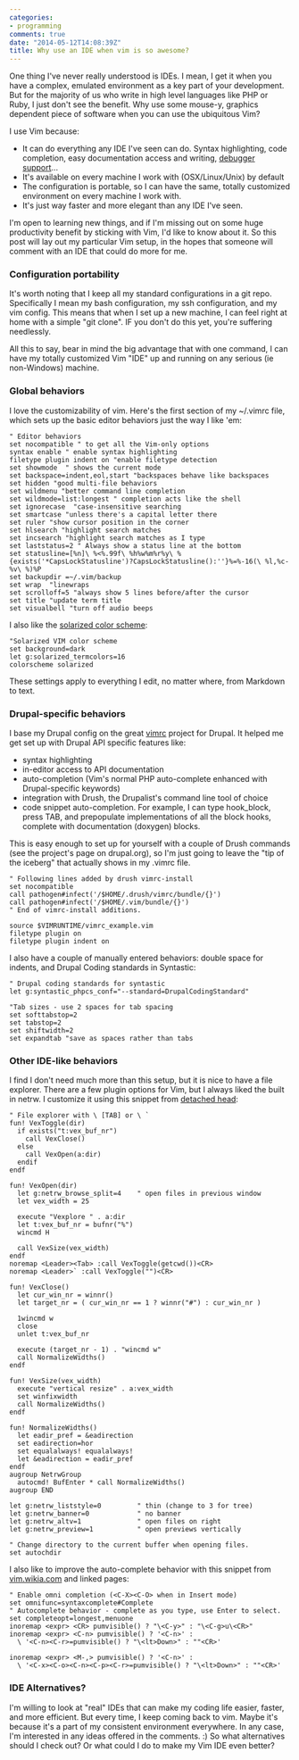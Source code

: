 ```yaml
---
categories:
- programming
comments: true
date: "2014-05-12T14:08:39Z"
title: Why use an IDE when vim is so awesome?
---
```

One thing I've never really understood is IDEs. I mean, I get it when you have a complex, emulated environment as a key part of your development. But for the majority of us who write in high level languages like PHP or Ruby, I just don't see the benefit. Why use some mouse-y, graphics dependent piece of software when you can use the ubiquitous Vim?

I use Vim because:

* It can do everything any IDE I've seen can do. Syntax highlighting, code completion, easy documentation access and writing, [debugger support](http://www.vim.org/scripts/script.php?script_id=2508)...
* It's available on every machine I work with (OSX/Linux/Unix) by default
* The configuration is portable, so I can have the same, totally customized environment on every machine I work with.
* It's just way faster and more elegant than any IDE I've seen.

I'm open to learning new things, and if I'm missing out on some huge productivity benefit by sticking with Vim, I'd like to know about it. So this post will lay out my particular Vim setup, in the hopes that someone will comment with an IDE that could do more for me.

### Configuration portability

It's worth noting that I keep all my standard configurations in a git repo. Specifically I mean my bash configuration, my ssh configuration, and my vim config. This means that when I set up a new machine, I can feel right at home with a simple "git clone". IF you don't do this yet, you're suffering needlessly.

All this to say, bear in mind the big advantage that with one command, I can have my totally customized Vim "IDE" up and running on any serious (ie non-Windows) machine.

### Global behaviors

I love the customizability of vim. Here's the first section of my ~/.vimrc file, which sets up the basic editor behaviors just the way I like 'em:

``` vim ~/.vimrc
" Editor behaviors
set nocompatible " to get all the Vim-only options
syntax enable " enable syntax highlighting
filetype plugin indent on "enable filetype detection
set showmode  " shows the current mode
set backspace=indent,eol,start "backspaces behave like backspaces
set hidden "good multi-file behaviors
set wildmenu "better command line completion
set wildmode=list:longest " completion acts like the shell
set ignorecase  "case-insensitive searching
set smartcase "unless there's a capital letter there
set ruler "show cursor position in the corner
set hlsearch "highlight search matches
set incsearch "highlight search matches as I type
set laststatus=2 " Always show a status line at the bottom
set statusline=[%n]\ %<%.99f\ %h%w%m%r%y\ %{exists('*CapsLockStatusline')?CapsLockStatusline():''}%=%-16(\ %l,%c-%v\ %)%P
set backupdir =~/.vim/backup
set wrap  "linewraps
set scrolloff=5 "always show 5 lines before/after the cursor
set title "update term title
set visualbell "turn off audio beeps

```

I also like the [solarized color scheme](http://ethanschoonover.com/solarized):

``` vim ~/.vimrc
"Solarized VIM color scheme
set background=dark
let g:solarized_termcolors=16
colorscheme solarized
```

These settings apply to everything I edit, no matter where, from Markdown to text.

### Drupal-specific behaviors

I base my Drupal config on the great [vimrc](https://drupal.org/projects/vimrc) project for Drupal. It helped me get set up with Drupal API specific features like:

* syntax highlighting
* in-editor access to API documentation
* auto-completion (Vim's normal PHP auto-complete enhanced with Drupal-specific keywords)
* integration with Drush, the Drupalist's command line tool of choice
* code snippet auto-completion. For example, I can type hook_block, press TAB, and prepopulate implementations of all the block hooks, complete with documentation (doxygen) blocks.

This is easy enough to set up for yourself with a couple of Drush commands (see the project's page on drupal.org), so I'm just going to leave the "tip of the iceberg" that actually shows in my .vimrc file.

``` vim ~/.vimrc
" Following lines added by drush vimrc-install
set nocompatible
call pathogen#infect('/$HOME/.drush/vimrc/bundle/{}')
call pathogen#infect('/$HOME/.vim/bundle/{}')
" End of vimrc-install additions.

source $VIMRUNTIME/vimrc_example.vim
filetype plugin on
filetype plugin indent on
```

I also have a couple of manually entered behaviors: double space for indents, and Drupal Coding standards in Syntastic:

``` vim ~/.vimrc
" Drupal coding standards for syntastic
let g:syntastic_phpcs_conf="--standard=DrupalCodingStandard"

"Tab sizes - use 2 spaces for tab spacing
set softtabstop=2
set tabstop=2
set shiftwidth=2
set expandtab "save as spaces rather than tabs
```

### Other IDE-like behaviors

I find I don't need much more than this setup, but it is nice to have a file explorer. There are a few plugin options for Vim, but I always liked the built in netrw. I customize it using this snippet from [detached head](http://ivanbrennan.github.io/blog/2014/01/16/rigging-vims-netrw/):

``` vim ~/.vimrc
" File explorer with \ [TAB] or \ `
fun! VexToggle(dir)
  if exists("t:vex_buf_nr")
    call VexClose()
  else
    call VexOpen(a:dir)
  endif
endf

fun! VexOpen(dir)
  let g:netrw_browse_split=4    " open files in previous window
  let vex_width = 25

  execute "Vexplore " . a:dir
  let t:vex_buf_nr = bufnr("%")
  wincmd H

  call VexSize(vex_width)
endf
noremap <Leader><Tab> :call VexToggle(getcwd())<CR>
noremap <Leader>` :call VexToggle("")<CR>

fun! VexClose()
  let cur_win_nr = winnr()
  let target_nr = ( cur_win_nr == 1 ? winnr("#") : cur_win_nr )

  1wincmd w
  close
  unlet t:vex_buf_nr

  execute (target_nr - 1) . "wincmd w"
  call NormalizeWidths()
endf

fun! VexSize(vex_width)
  execute "vertical resize" . a:vex_width
  set winfixwidth
  call NormalizeWidths()
endf

fun! NormalizeWidths()
  let eadir_pref = &eadirection
  set eadirection=hor
  set equalalways! equalalways!
  let &eadirection = eadir_pref
endf
augroup NetrwGroup
  autocmd! BufEnter * call NormalizeWidths()
augroup END

let g:netrw_liststyle=0         " thin (change to 3 for tree)
let g:netrw_banner=0            " no banner
let g:netrw_altv=1              " open files on right
let g:netrw_preview=1           " open previews vertically

" Change directory to the current buffer when opening files.
set autochdir

```

I also like to improve the auto-complete behavior with this snippet from [vim.wikia.com](http://vim.wikia.com/wiki/Omni_completion) and linked pages:

``` vim ~/.vimrc
" Enable omni completion (<C-X><C-O> when in Insert mode)
set omnifunc=syntaxcomplete#Complete
" Autocomplete behavior - complete as you type, use Enter to select.
set completeopt=longest,menuone
inoremap <expr> <CR> pumvisible() ? "\<C-y>" : "\<C-g>u\<CR>"
inoremap <expr> <C-n> pumvisible() ? '<C-n>' :
  \ '<C-n><C-r>=pumvisible() ? "\<lt>Down>" : ""<CR>'

inoremap <expr> <M-,> pumvisible() ? '<C-n>' :
  \ '<C-x><C-o><C-n><C-p><C-r>=pumvisible() ? "\<lt>Down>" : ""<CR>'
```

### IDE Alternatives?

I'm willing to look at "real" IDEs that can make my coding life easier, faster, and more efficient. But every time, I keep coming back to vim. Maybe it's because it's a part of my consistent environment everywhere. In any case, I'm interested in any ideas offered in the comments. :) So what alternatives should I check out? Or what could I do to make my Vim IDE even better?
